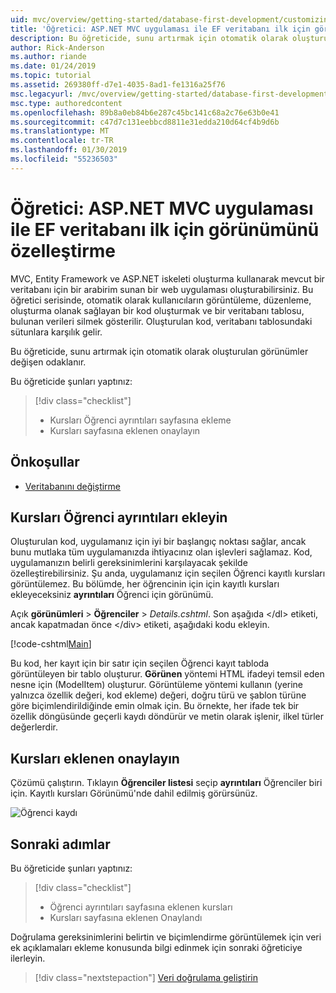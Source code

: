 ```yaml
---
uid: mvc/overview/getting-started/database-first-development/customizing-a-view
title: 'Öğretici: ASP.NET MVC uygulaması ile EF veritabanı ilk için görünümünü özelleştirme'
description: Bu öğreticide, sunu artırmak için otomatik olarak oluşturulan görünümler değişen odaklanır.
author: Rick-Anderson
ms.author: riande
ms.date: 01/24/2019
ms.topic: tutorial
ms.assetid: 269380ff-d7e1-4035-8ad1-fe1316a25f76
msc.legacyurl: /mvc/overview/getting-started/database-first-development/customizing-a-view
msc.type: authoredcontent
ms.openlocfilehash: 89b8a0eb84b6e287c45bc141c68a2c76e63b0e41
ms.sourcegitcommit: c47d7c131eebbcd8811e31edda210d64cf4b9d6b
ms.translationtype: MT
ms.contentlocale: tr-TR
ms.lasthandoff: 01/30/2019
ms.locfileid: "55236503"
---
```

# <a name="tutorial-customize-view-for-ef-database-first-with-aspnet-mvc-app"></a>Öğretici: ASP.NET MVC uygulaması ile EF veritabanı ilk için görünümünü özelleştirme

MVC, Entity Framework ve ASP.NET iskeleti oluşturma kullanarak mevcut bir veritabanı için bir arabirim sunan bir web uygulaması oluşturabilirsiniz. Bu öğretici serisinde, otomatik olarak kullanıcıların görüntüleme, düzenleme, oluşturma olanak sağlayan bir kod oluşturmak ve bir veritabanı tablosu, bulunan verileri silmek gösterilir. Oluşturulan kod, veritabanı tablosundaki sütunlara karşılık gelir.

Bu öğreticide, sunu artırmak için otomatik olarak oluşturulan görünümler değişen odaklanır.

Bu öğreticide şunları yaptınız:

> [!div class="checklist"]
> * Kursları Öğrenci ayrıntıları sayfasına ekleme
> * Kursları sayfasına eklenen onaylayın

## <a name="prerequisites"></a>Önkoşullar

* [Veritabanını değiştirme](changing-the-database.md)

## <a name="add-courses-to-student-detail"></a>Kursları Öğrenci ayrıntıları ekleyin

Oluşturulan kod, uygulamanız için iyi bir başlangıç noktası sağlar, ancak bunu mutlaka tüm uygulamanızda ihtiyacınız olan işlevleri sağlamaz. Kod, uygulamanızın belirli gereksinimlerini karşılayacak şekilde özelleştirebilirsiniz. Şu anda, uygulamanız için seçilen Öğrenci kayıtlı kursları görüntülemez. Bu bölümde, her öğrencinin için için kayıtlı kursları ekleyeceksiniz **ayrıntıları** Öğrenci için görünümü.

Açık **görünümleri** > **Öğrenciler** > *Details.cshtml*. Son aşağıda &lt;/dl&gt; etiketi, ancak kapatmadan önce &lt;/div&gt; etiketi, aşağıdaki kodu ekleyin.

[!code-cshtml[Main](customizing-a-view/samples/sample1.cshtml)]

Bu kod, her kayıt için bir satır için seçilen Öğrenci kayıt tabloda görüntüleyen bir tablo oluşturur. **Görünen** yöntemi HTML ifadeyi temsil eden nesne için (ModelItem) oluşturur. Görüntüleme yöntemi kullanın (yerine yalnızca özellik değeri, kod ekleme) değeri, doğru türü ve şablon türüne göre biçimlendirildiğinde emin olmak için. Bu örnekte, her ifade tek bir özellik döngüsünde geçerli kaydı döndürür ve metin olarak işlenir, ilkel türler değerlerdir.

## <a name="confirm-courses-are-added"></a>Kursları eklenen onaylayın

Çözümü çalıştırın. Tıklayın **Öğrenciler listesi** seçip **ayrıntıları** Öğrenciler biri için. Kayıtlı kursları Görünümü'nde dahil edilmiş görürsünüz.

![Öğrenci kaydı](customizing-a-view/_static/image1.png)

## <a name="next-steps"></a>Sonraki adımlar
Bu öğreticide şunları yaptınız:

> [!div class="checklist"]
> * Öğrenci ayrıntıları sayfasına eklenen kursları
> * Kursları sayfasına eklenen Onaylandı

Doğrulama gereksinimlerini belirtin ve biçimlendirme görüntülemek için veri ek açıklamaları ekleme konusunda bilgi edinmek için sonraki öğreticiye ilerleyin.
> [!div class="nextstepaction"]
> [Veri doğrulama geliştirin](enhancing-data-validation.md)
